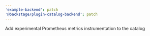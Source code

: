```yaml
---
'example-backend': patch
'@backstage/plugin-catalog-backend': patch
---
```


Add experimental Prometheus metrics instrumentation to the catalog
